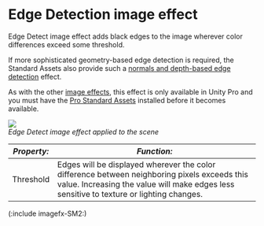 Edge Detection image effect
===========================


<span class=keyword>Edge Detect</span> image effect adds black edges to the image wherever color differences exceed some threshold.

If more sophisticated geometry-based edge detection is required, the Standard Assets also provide such a [normals and depth-based edge detection](script-edgedetecteffectnormals.html) effect.

As with the other [image effects](comp-imageeffects.html), this effect is only available in Unity Pro and you must have the [Pro Standard Assets](howto-installstandardassets.html) installed before it becomes available.

![](http://docwiki.hq.unity3d.com/uploads/Main/FxEdge.png)  
_Edge Detect image effect applied to the scene_


|**_Property:_** |**_Function:_** |
|--|--|
|<span class=component>Threshold</span> |Edges will be displayed wherever the color difference between neighboring pixels exceeds this value. Increasing the value will make edges less sensitive to texture or lighting changes. |

(:include imagefx-SM2:)

